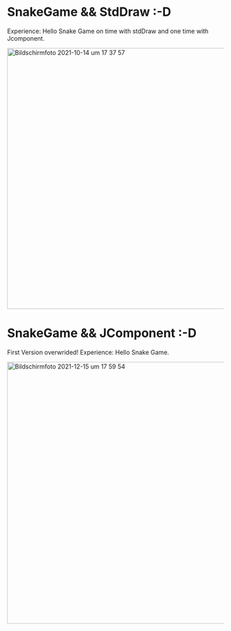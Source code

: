 # SnakeGame && StdDraw :-D
Experience: Hello Snake Game on time with stdDraw and one time with Jcomponent.

<img width="606" alt="Bildschirmfoto 2021-10-14 um 17 37 57" src="https://user-images.githubusercontent.com/82414531/137351819-2fd641e8-df55-466d-a275-f15ba82196b7.png">

# SnakeGame && JComponent :-D
First Version overwrided!
Experience: Hello Snake Game.

<img width="608" alt="Bildschirmfoto 2021-12-15 um 17 59 54" src="https://user-images.githubusercontent.com/82414531/146230851-c5cded56-9d07-4606-8934-519c9fbefcbc.png">

